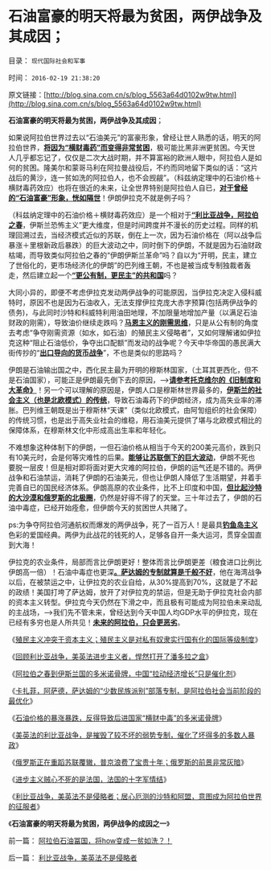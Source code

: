 # 石油富豪的明天将最为贫困，两伊战争及其成因；

目录： `现代国际社会和军事` 

时间： `2016-02-19 21:38:20` 

原文链接：[http://blog.sina.com.cn/s/blog_5563a64d0102w9tw.html](http://blog.sina.com.cn/s/blog_5563a64d0102w9tw.html)

**石油富豪的明天将最为贫困，两伊战争及其成因**；

如果说阿拉伯世界过去以“石油美元”的富豪形象，曾经让世人熟悉的话，明天的阿拉伯世界，[**将因为“横财毒药”而变得非常贫困**](../../../2015/2/2/“横财”改变了替代的边际，社会主义不得不闭关锁国.md)，极可能比黑非洲更贫困。今天世人几乎都忘记了，仅仅是二次大战时期，并不算富裕的欧洲人眼中，阿拉伯人是如何的贫困。隆美尔和蒙哥马利在阿拉曼战役后，不约而同地留下类似的话：“这片战后的黄沙，连一贫如洗的阿拉伯人，也不会觊觎”。（科兹纳定理中的石油价格＋横财毒药效应）也将在很近的未来，让全世界特别是阿拉伯人自已，[**对于曾经的“石油富豪”形象，恍如隔世**](../../../2011/3/24/石油是阿拉伯民主的绊脚石.md)！伊朗伊拉克不就是例子吗？

（科兹纳定理中的石油价格＋横财毒药效应）是一个相对于[**“利比亚战争，阿拉伯之春**](../../../2016/2/15/阿拉伯之春到伊斯兰国的多米诺骨牌.md)，伊斯兰恐怖主义”更大维度，但是时间跨度并不漫长的历史过程。同样的机理回溯过去，当经济模式近似的苏联，倒在上一次，因为石油价格在（阿以战争后暴涨＋里根新政后暴跌）的巨大波动之中，同时倒下的伊朗，不就是因为石油财政枯竭，而导致类似阿拉伯之春的“伊朗伊斯兰革命”吗？自以为“开明，民主，建立了世俗化的，更市场经济化的伊朗”的巴列维王朝，不也是被当成专制独裁者轰走，然后建立起一个[**“更公有制，更民主”的共和国**](../../../2011/2/19/“民主革命派”的马克思主义暴民习性.md)吗？

大同小异的，即便不考虑伊拉克发动两伊战争的可能原因，当伊拉克决定入侵科威特时，原因不也是因为石油收入，无法支撑伊拉克庞大赤字预算(包括两伊战争的债务)，与此同时沙特和科威特利用油田地理，不加限量地增加产量（以满足石油财政的刚需），导致油价继续走跌吗？[**马恩主义的刚需思维**](../../../2014/12/21/科兹纳定理：市场经济无刚需！刚需的社会主义总是灾难深重.md)，只是从公有制的角度去考虑“争夺刚需资源（如水，如石油）的殖民主义侵略者”，又如何理解诸如伊拉克这种“阻止石油低价，争夺出口配额”而发动的战争呢？今天中华帝国的愚民满大街传抄的“[**出口导向的货币战争**](../../../2013/4/6/凯恩斯主义只手遮天！灾难的黑暗才刚刚开始！.md)”，不也是类似的思路吗？

伊朗是石油输出国之中，西化民主最为开明的穆斯林国家，（土耳其更西化，但不是石油国家），可能正是伊朗最先倒下去的原因，——>[**请参考托克维尔的《旧制度和大革命》**](../../../2013/1/31/托克维尔的《大革命和旧制度》不具法国特色；.md)！另一个可以理解的原因是，伊朗人口是穆斯林世界最多的，[**伊斯兰的社会主义（也是北欧模式）的传统**](../../../2012/8/27/阿拉伯帝国的城市化导致的大萧条，社会大衰退！.md)，导致石油毒药下的伊朗经济，成为高失业率的滞胀。巴列维王朝既是出于穆斯林“天课”（类似北欧模式，由阿訇组织的社会保障）的传统习惯，也是出于高失业社会的维稳，用石油美元提供了堪与北欧模式相比的保障体系，在穆斯林文化中形成高出生率和年轻化。

不难想象这种体制下的伊朗，一但石油价格从相当于今天的200美元高价，跌到只有10美元时，会是何等灾难性的后果。[**能够让苏联倒下的巨大波动**](../../../2012/6/1/戈尔巴乔夫只是苏联垂死改革中的一环.md)，伊朗不死也要脱一层皮！但是相对即将面对更大灾难的阿拉伯，伊朗的运气还是不错的。两伊战争和石油禁运，消耗了伊朗的石油美元，但也让伊朗人降低了生活期望，并着手完善自已的国民经济体系。伊朗高原的农业条件，比不上印度和中国，[**但比起沙特的大沙漠和俄罗斯的北极圈**](../../../2009/8/3/工业化后靠小弟养活的苏联老大哥.md)，仍然是好得不得了的天堂。三十年过去了，伊朗的石油中毒症，已经开始痊愈，但伊朗今天的贫困世人共赌了。

ps:为争夺阿拉伯河通航权而爆发的两伊战争，死了一百万人！是最具[**钓鱼岛主义**](../../../2012/9/26/令人发指的暴行都是民粹氛围中偶发的激情；.md)色彩的爱国经典。两伊为此战花的钱死的人，足够各自开一条大运河，贯穿全国直到大海！

伊拉克的农业条件，局部而言比伊朗更好！整体而言比伊朗更差（粮食进口比例比伊朗高一倍）！石油中毒症也更深[**。萨达姆的专制就算是千般不好**](../../../2011/4/17/西方以为亚非拉的问题是“独裁”.md)，他在海湾战争以后，在被禁运之中，让伊拉克的农业自给，从30%提高到70%，这就是了不起的政绩！美国打垮了萨达姆，放开了对伊拉克的禁运，但是无助于伊拉克社会内部的资本主义转型。伊拉克今天仍然在下滑之中，而且极有可能成为阿拉伯未来动乱的主战场，——>我们先不管未来，曾经达到今天中国人均GDP水平的伊拉克，现在已经有多穷也是人所共见！[**未来的阿拉伯，只会更恶劣**](../../../2011/3/24/卡扎菲行为容易理解.md)。

《[殖民主义冲突于资本主义；殖民主义是对私有奴隶实行国有化的国际等级制度](../../../2011/10/31/基督教沙文主义欧洲中心论和种族主义，都服务于殖民主义.md)》

《[回顾利比亚战争，美英法进步主义者，悍然打开了潘多拉之盒](../../../2016/2/15/回顾利比亚战争，美英法悍然打开了潘多拉之盒；.md)》

《[阿拉伯之春到伊斯兰国的多米诺骨牌，中国“拉动经济增长”只是催化剂](../../../2016/2/15/阿拉伯之春到伊斯兰国的多米诺骨牌.md)》

《[卡扎菲，阿萨德，萨达姆的“少数民族派别”部落专制，是阿拉伯社会当前阶段的最优化](../../../2016/2/16/专制，独裁”在部落化的阿拉伯社会的当前必要性；.md)》

《[石油价格的暴涨暴跌，反得导致后进国家“横财中毒”的多米诺骨牌](../../../2016/2/16/“横财中毒”的多米诺骨牌，苏东巨变到阿拉伯之春.md)》

《[美英法的利比亚战争，是摧毁了较不坏的弱势专制，催化了坏得多的多数人暴政](../../../2016/2/17/“多数人暴政＝公有制民主＝人民民主专政”是较坏的专制；.md)》

《[俄罗斯正在重蹈苏联覆辙，普京浪费了宝贵十年；俄罗斯的前景非常灰暗](../../../2016/2/17/俄罗斯正在重蹈苏联覆辙，普京浪费了宝贵十年.md)》

《[进步主义贼心不死的是法国，法国的十字军情结](../../../2016/2/18/进步主义贼心不死的是法国的十字军情结；.md)》

《[利比亚战争，美英法不是侵略者；居心厄测的沙特和阿盟，意图成为阿拉伯世界的征服者](../../../2016/2/19/利比亚战争，美英法不是侵略者.md)》

《**石油富豪的明天将最为贫困，两伊战争的成因之一**》

前一篇： [阿拉伯石油冨国，将how变成一贫如洗？！](../../../2016/2/21/阿拉伯石油冨国，将how变成一贫如洗？！.md)

后一篇： [利比亚战争，美英法不是侵略者](../../../2016/2/19/利比亚战争，美英法不是侵略者.md)

